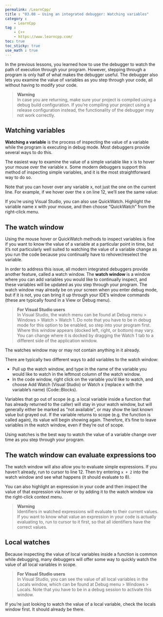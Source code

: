 ```yaml
---
permalink: /LearnCpp/
title : "03.08 — Using an integrated debugger: Watching variables"
category :
    - LearnCpp
tag : 
    - C++
    - https://www.learncpp.com/
toc: true  
toc_sticky: true 
use_math : true
---
```



In the previous lessons, you learned how to use the debugger to watch the path of execution through your program. However, stepping through a program is only half of what makes the debugger useful. The debugger also lets you examine the value of variables as you step through your code, all without having to modify your code.

>**Warning**  
In case you are returning, make sure your project is compiled using a debug build configuration. If you’re compiling your project using a release configuration instead, the functionality of the debugger may not work correctly.


## Watching variables

**Watching a variable** is the process of inspecting the value of a variable while the program is executing in debug mode. Most debuggers provide several ways to do this.

The easiest way to examine the value of a simple variable like x is to hover your mouse over the variable x. Some modern debuggers support this method of inspecting simple variables, and it is the most straightforward way to do so.

Note that you can hover over any variable x, not just the one on the current line. For example, if we hover over the x on line 12, we’ll see the same value:

If you’re using Visual Studio, you can also use QuickWatch. Highlight the variable name x with your mouse, and then choose “QuickWatch” from the right-click menu.


## The watch window

Using the mouse hover or QuickWatch methods to inspect variables is fine if you want to know the value of a variable at a particular point in time, but it’s not particularly well suited to watching the value of a variable change as you run the code because you continually have to rehover/reselect the variable.

In order to address this issue, all modern integrated debuggers provide another feature, called a watch window. The **watch window** is a window where you can add variables you would like to continually inspect, and these variables will be updated as you step through your program. The watch window may already be on your screen when you enter debug mode, but if it is not, you can bring it up through your IDE’s window commands (these are typically found in a View or Debug menu).

>**For Visual Studio users**  
In Visual Studio, the watch menu can be found at Debug menu > Windows > Watch > Watch 1. Do note that you have to be in debug mode for this option to be enabled, so step into your program first.  
Where this window appears (docked left, right, or bottom) may vary. You can change where it is docked by dragging the Watch 1 tab to a different side of the application window.

The watches window may or may not contain anything in it already.

There are typically two different ways to add variables to the watch window:

- Pull up the watch window, and type in the name of the variable you would like to watch in the leftmost column of the watch window.
- In the code window, right click on the variable you’d like to watch, and choose Add Watch (Visual Studio) or Watch x (replace x with the variable’s name) (Code::Blocks).

Variables that go out of scope (e.g. a local variable inside a function that has already returned to the caller) will stay in your watch window, but will generally either be marked as “not available”, or may show the last known value but grayed out. If the variable returns to scope (e.g. the function is called again), its value will begin showing again. Therefore, it’s fine to leave variables in the watch window, even if they’re out of scope.

Using watches is the best way to watch the value of a variable change over time as you step through your program.


## The watch window can evaluate expressions too

The watch window will also allow you to evaluate simple expressions. If you haven’t already, run to cursor to line 12. Then try entering `x + 2` into the watch window and see what happens (it should evaluate to 8).

You can also highlight an expression in your code and then inspect the value of that expression via hover or by adding it to the watch window via the right-click context menu.

>**Warning**  
Identifiers in watched expressions will evaluate to their current values. If you want to know what value an expression in your code is actually evaluating to, run to cursor to it first, so that all identifiers have the correct values.


## Local watches

Because inspecting the value of local variables inside a function is common while debugging, many debuggers will offer some way to quickly watch the value of all local variables in scope.

>**For Visual Studio users**  
In Visual Studio, you can see the value of all local variables in the Locals window, which can be found at Debug menu > Windows > Locals. Note that you have to be in a debug session to activate this window.

If you’re just looking to watch the value of a local variable, check the locals window first. It should already be there.







